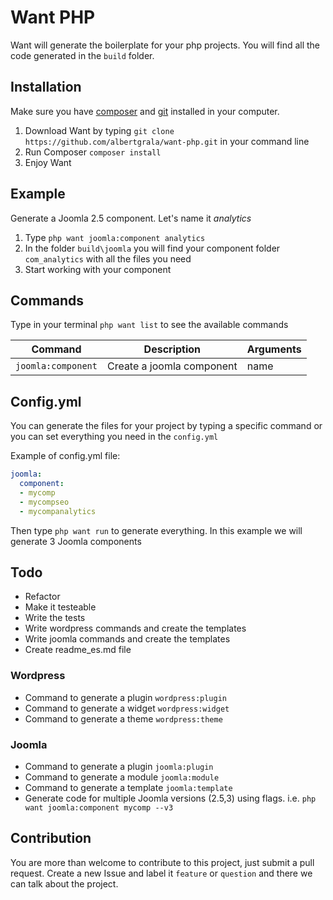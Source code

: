 # Want PHP

Want will generate the boilerplate for your php projects. 
You will find all the code generated in the `build` folder.

## Installation

Make sure you have [composer](http://getcomposer.org/) and [git](http://git-scm.com/) installed in your computer.

1. Download Want by typing ``git clone https://github.com/albertgrala/want-php.git`` in your command line
2. Run Composer ``composer install``
3. Enjoy Want

## Example

Generate a Joomla 2.5 component. Let's name it *analytics*

1. Type `php want joomla:component analytics`
2. In the folder `build\joomla` you will find your component folder `com_analytics` with all the files you need
3. Start working with your component 

## Commands

Type in your terminal ``php want list`` to see the available commands

| Command              | Description               | Arguments |
| -------------------- | ------------------------- | --------- |
| ``joomla:component`` | Create a joomla component | name      |


## Config.yml

You can generate the files for your project by typing a specific command or
you can set everything you need in the ``config.yml``

Example of config.yml file:

```yaml
joomla:
  component:
  - mycomp
  - mycompseo
  - mycompanalytics
```

Then type ``php want run`` to generate everything. 
In this example we will generate 3 Joomla components


## Todo

+ Refactor
+ Make it testeable
+ Write the tests
+ Write wordpress commands and create the templates
+ Write joomla commands and create the templates
+ Create readme_es.md file

### Wordpress

+ Command to generate a plugin ``wordpress:plugin``
+ Command to generate a widget ``wordpress:widget``
+ Command to generate a theme ``wordpress:theme``

### Joomla

+ Command to generate a plugin ``joomla:plugin``
+ Command to generate a module ``joomla:module``
+ Command to generate a template ``joomla:template``
+ Generate code for multiple Joomla versions (2.5,3) using flags. i.e. ``php want joomla:component mycomp --v3``

## Contribution

You are more than welcome to contribute to this project, just submit a pull request.
Create a new Issue and label it `feature` or `question` and there we can talk about the project.